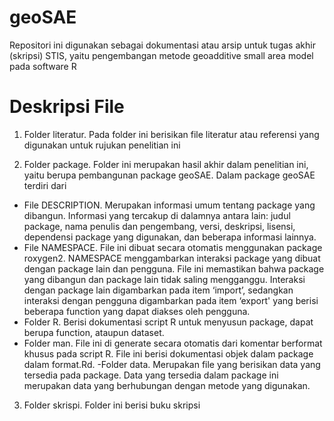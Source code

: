 # geoSAE
Repositori ini digunakan sebagai dokumentasi atau arsip untuk tugas akhir (skripsi) STIS, yaitu pengembangan metode geoadditive small area model pada software R

# Deskripsi File
1) Folder literatur. Pada folder ini berisikan file literatur atau referensi yang digunakan untuk rujukan penelitian ini

2) Folder package. Folder ini merupakan hasil akhir dalam penelitian ini, yaitu berupa pembangunan package geoSAE. Dalam package geoSAE terdiri dari
- File DESCRIPTION. Merupakan informasi umum tentang package yang dibangun. Informasi yang tercakup di dalamnya antara lain: judul package, nama penulis dan pengembang, versi, deskripsi, lisensi, dependensi package yang digunakan, dan beberapa informasi lainnya.
- File NAMESPACE. File ini dibuat secara otomatis menggunakan package roxygen2. NAMESPACE menggambarkan interaksi package yang dibuat dengan package lain dan pengguna. 
File ini memastikan bahwa package yang dibangun dan package lain tidak saling mengganggu. Interaksi dengan package lain digambarkan pada item ‘import’, sedangkan interaksi dengan pengguna digambarkan pada item ‘export' yang berisi beberapa function yang dapat diakses oleh pengguna. 
- Folder R. Berisi dokumentasi script R untuk menyusun package, dapat berupa function, ataupun dataset. 
- Folder man. File ini di generate secara otomatis dari komentar berformat khusus pada script R. File ini berisi dokumentasi objek dalam package dalam format.Rd.
-Folder data. Merupakan file yang berisikan data yang tersedia pada package. Data yang tersedia dalam package ini merupakan data yang berhubungan dengan metode yang digunakan.

3) Folder skrispi. Folder ini berisi buku skripsi
